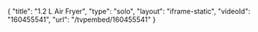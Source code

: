 {
    "title": "1.2 L Air Fryer",
    "type": "solo",
    "layout": "iframe-static",
    "videoId": "160455541",
    "url": "\/tvpembed\/160455541"
}